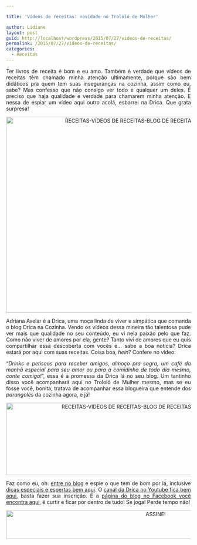 ```yaml
---

title: 'Vídeos de receitas: novidade no Trololó de Mulher'

author: Lidiane
layout: post
guid: http://localhost/wordpress/2015/07/27/videos-de-receitas/
permalink: /2015/07/27/videos-de-receitas/
categories:
  - Receitas
---
```

<p align="justify">
  Ter livros de receita é bom e eu amo. Também é verdade que vídeos de receitas têm chamado minha atenção ultimamente, porque são bem didáticos pra quem tem suas inseguranças na cozinha, assim como eu, sabe? Mas confesso que não consigo ver todo e qualquer um deles. É preciso que haja qualidade e verdade para chamarem minha atenção. E nessa de espiar um vídeo aqui outro acolá, esbarrei na Drica. Que grata surpresa!
</p>

<p align="center">
  <a href="http://www.trololodemulher.com.br/blog/wp-content/uploads/2015/07/RECEITAS-VIDEOS-DE-RECEITAS-BLOG-DE-RECEITAS-DRICA-NA-COZINHA.jpg"><img class="alignnone size-full wp-image-11145" src="http://www.trololodemulher.com.br/blog/wp-content/uploads/2015/07/RECEITAS-VIDEOS-DE-RECEITAS-BLOG-DE-RECEITAS-DRICA-NA-COZINHA.jpg" alt="RECEITAS-VIDEOS DE RECEITAS-BLOG DE RECEITAS-DRICA NA COZINHA" width="800" height="534" /></a>
</p>

<p align="justify">
  Adriana Avelar é a Drica, uma moça linda de viver e simpática que comanda o blog Drica na Cozinha. Vendo os vídeos dessa mineira tão talentosa pude ver mais que qualidade no seu conteúdo, eu vi nela paixão pelo que faz. Como não viver de amores por ela, gente? Tanto vivi de amores que eu quis compartilhar essa descoberta com vocês e… sabe a boa notícia? Drica estará por aqui com suas receitas. Coisa boa, <em>hein</em>? Confere no vídeo:
</p>

<p align="center">
</p>

<p align="justify">
  “<em>Drinks e petiscos para receber amigos, almoço pra sogra, um café da manhã especial para seu amor ou para a comidinha de todo dia mesmo, conte comigo!</em>”, essa é a promessa da Drica lá no seu blog. Um tantinho disso você acompanhará aqui no Trololó de Mulher mesmo, mas se eu fosse você, bonita, tratava de acompanhar essa blogueira que entende dos <em>parangolés</em> da cozinha agora, e já!
</p>

<p align="center">
  <a href="http://www.trololodemulher.com.br/blog/wp-content/uploads/2015/07/RECEITAS-VIDEOS-DE-RECEITAS-BLOG-DE-RECEITAS-DRICA-NA-COZINHA2.jpg"><img class="alignnone size-full wp-image-11146" src="http://www.trololodemulher.com.br/blog/wp-content/uploads/2015/07/RECEITAS-VIDEOS-DE-RECEITAS-BLOG-DE-RECEITAS-DRICA-NA-COZINHA2.jpg" alt="RECEITAS-VIDEOS DE RECEITAS-BLOG DE RECEITAS-DRICA NA COZINHA[2]" width="800" height="197" /></a>
</p>

<p align="justify">
  Faz como eu, oh: <a href="http://www.dricanacozinha.com.br/" target="_blank">entre no blog</a> e espie o que tem de bom por lá, inclusive <a href="http://www.dricanacozinha.com.br/dicas/" target="_blank">dicas especiais e espertas bem aqui</a>. O <a href="https://www.youtube.com/channel/UC1mIECRirlkQIq0aqAsOk_A" target="_blank">canal da Drica no Youtube fica bem aqui</a>, basta fazer sua inscrição. E a <a href="https://www.facebook.com/dricanacozinha/timeline" target="_blank">página do blog no Facebook você encontra aqui</a>, é curtir e ficar por dentro de tudo! Se joga! Perde tempo não!
</p>

<p align="center">
  <a href="http://feedburner.google.com/fb/a/mailverify?uri=blogBichaFemea&loc=en_US" target="_blank"><img class="alignnone size-full wp-image-10439" src="http://www.trololodemulher.com.br/blog/wp-content/uploads/2014/09/ASSINE.png" alt="ASSINE!" width="800" height="78" /></a>
</p>

<p align="justify">